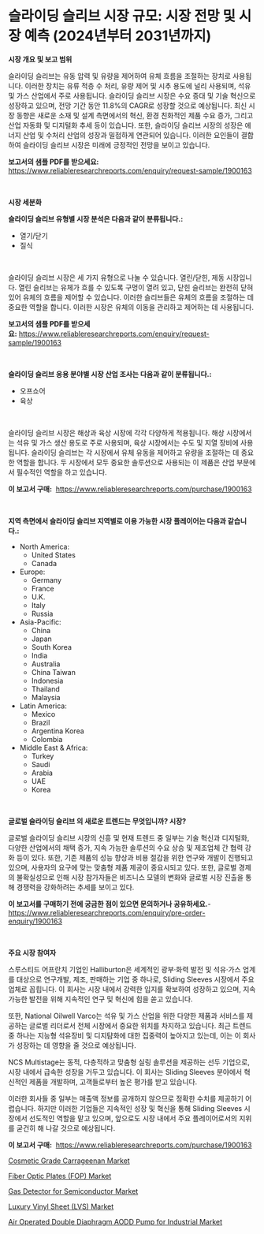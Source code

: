 <p><h1>슬라이딩 슬리브 시장 규모: 시장 전망 및 시장 예측 (2024년부터 2031년까지)</h1></p><p><strong>시장 개요 및 보고 범위</strong></p>
<p><p>슬라이딩 슬리브는 유동 압력 및 유량을 제어하여 유체 흐름을 조절하는 장치로 사용됩니다. 이러한 장치는 유류 적층 수 처리, 유량 제어 및 시추 용도에 널리 사용되며, 석유 및 가스 산업에서 주로 사용됩니다. 슬라이딩 슬리브 시장은 수요 증대 및 기술 혁신으로 성장하고 있으며, 전망 기간 동안 11.8%의 CAGR로 성장할 것으로 예상됩니다. 최신 시장 동향은 새로운 소재 및 설계 측면에서의 혁신, 환경 친화적인 제품 수요 증가, 그리고 산업 자동화 및 디지털화 추세 등이 있습니다. 또한, 슬라이딩 슬리브 시장의 성장은 에너지 산업 및 수처리 산업의 성장과 밀접하게 연관되어 있습니다. 이러한 요인들이 결합하여 슬라이딩 슬리브 시장은 미래에 긍정적인 전망을 보이고 있습니다.</p></p>
<p><strong>보고서의 샘플 PDF를 받으세요:</strong> <a href="https://www.reliableresearchreports.com/enquiry/request-sample/1900163">https://www.reliableresearchreports.com/enquiry/request-sample/1900163</a></p>
<p>&nbsp;</p>
<p><strong>시장 세분화</strong></p>
<p><strong>슬라이딩 슬리브 유형별 시장 분석은 다음과 같이 분류됩니다.:</strong></p>
<p><ul><li>열기/닫기</li><li>질식</li></ul></p>
<p>&nbsp;</p>
<p><p>슬라이딩 슬리브 시장은 세 가지 유형으로 나눌 수 있습니다. 열린/닫힌, 제동 시장입니다. 열린 슬리브는 유체가 흐를 수 있도록 구멍이 열려 있고, 닫힌 슬리브는 완전히 닫혀 있어 유체의 흐름을 제어할 수 있습니다. 이러한 슬리브들은 유체의 흐름을 조절하는 데 중요한 역할을 합니다. 이러한 시장은 유체의 이동을 관리하고 제어하는 데 사용됩니다.</p></p>
<p><strong>보고서의 샘플 PDF를 받으세요:</strong>&nbsp;<a href="https://www.reliableresearchreports.com/enquiry/request-sample/1900163">https://www.reliableresearchreports.com/enquiry/request-sample/1900163</a></p>
<p>&nbsp;</p>
<p><strong> 슬라이딩 슬리브 응용 분야별 시장 산업 조사는 다음과 같이 분류됩니다.:</strong></p>
<p><ul><li>오프쇼어</li><li>육상</li></ul></p>
<p>&nbsp;</p>
<p><p>슬라이딩 슬리브 시장은 해상과 육상 시장에 각각 다양하게 적용됩니다. 해상 시장에서는 석유 및 가스 생산 용도로 주로 사용되며, 육상 시장에서는 수도 및 지열 장비에 사용됩니다. 슬라이딩 슬리브는 각 시장에서 유체 유동을 제어하고 유량을 조절하는 데 중요한 역할을 합니다. 두 시장에서 모두 중요한 솔루션으로 사용되는 이 제품은 산업 부문에서 필수적인 역할을 하고 있습니다.</p></p>
<p><strong>이 보고서 구매:</strong>&nbsp; <a href="https://www.reliableresearchreports.com/purchase/1900163">https://www.reliableresearchreports.com/purchase/1900163</a></p>
<p>&nbsp;</p>
<p><strong>지역 측면에서 슬라이딩 슬리브 지역별로 이용 가능한 시장 플레이어는 다음과 같습니다.:</strong></p>
<p><ul>
    <li>
        North America:
        <ul>
            <li>United States</li>
            <li>Canada</li>
        </ul>
    </li>
    <li>
        Europe:
        <ul>
            <li>Germany</li>
            <li>France</li>
            <li>U.K.</li>
            <li>Italy</li>
            <li>Russia</li>
        </ul>
    </li>
    <li>
        Asia-Pacific:
        <ul>
            <li>China</li>
            <li>Japan</li>
            <li>South Korea</li>
            <li>India</li>
            <li>Australia</li>
            <li>China Taiwan</li>
            <li>Indonesia</li>
            <li>Thailand</li>
            <li>Malaysia</li>
        </ul>
    </li>
    <li>
        Latin America:
        <ul>
            <li>Mexico</li>
            <li>Brazil</li>
            <li>Argentina Korea</li>
            <li>Colombia</li>
        </ul>
    </li>
    <li>
        Middle East & Africa:
        <ul>
            <li>Turkey</li>
            <li>Saudi</li>
            <li>Arabia</li>
            <li>UAE</li>
            <li>Korea</li>
        </ul>
    </li>
    </ul></p>
<p>&nbsp;</p>
<p><strong>글로벌 슬라이딩 슬리브 의 새로운 트렌드는 무엇입니까? 시장?</strong></p>
<p><p>글로벌 슬라이딩 슬리브 시장의 신흥 및 현재 트렌드 중 일부는 기술 혁신과 디지털화, 다양한 산업에서의 채택 증가, 지속 가능한 솔루션의 수요 상승 및 제조업체 간 협력 강화 등이 있다. 또한, 기존 제품의 성능 향상과 비용 절감을 위한 연구와 개발이 진행되고 있으며, 사용자의 요구에 맞는 맞춤형 제품 제공이 중요시되고 있다. 또한, 글로벌 경제의 불확실성으로 인해 시장 참가자들은 비즈니스 모델의 변화와 글로벌 시장 진출을 통해 경쟁력을 강화하려는 추세를 보이고 있다.</p></p>
<p><strong>이 보고서를 구매하기 전에 궁금한 점이 있으면 문의하거나 공유하세요.</strong>- <a href="https://www.reliableresearchreports.com/enquiry/pre-order-enquiry/1900163">https://www.reliableresearchreports.com/enquiry/pre-order-enquiry/1900163</a></p>
<p>&nbsp;</p>
<p><strong>주요 시장 참여자</strong></p>
<p><p>스루스티드 어프란치 기업인 Halliburton은 세계적인 광부·화력 발전 및 석유·가스 업계를 대상으로 연구개발, 제조, 판매하는 기업 중 하나로, Sliding Sleeves 시장에서 주요 업체로 꼽힙니다. 이 회사는 시장 내에서 강력한 입지를 확보하여 성장하고 있으며, 지속 가능한 발전을 위해 지속적인 연구 및 혁신에 힘을 쏟고 있습니다.</p><p>또한, National Oilwell Varco는 석유 및 가스 산업을 위한 다양한 제품과 서비스를 제공하는 글로벌 리더로서 전체 시장에서 중요한 위치를 차지하고 있습니다. 최근 트렌드 중 하나는 지능형 석유장비 및 디지턈화에 대한 집중력이 높아지고 있는데, 이는 이 회사가 성장하는 데 영향을 줄 것으로 예상됩니다.</p><p>NCS Multistage는 동적, 다층적하고 맞춤형 실링 솔루션을 제공하는 선두 기업으로, 시장 내에서 급속한 성장을 거두고 있습니다. 이 회사는 Sliding Sleeves 분야에서 혁신적인 제품을 개발하며, 고객들로부터 높은 평가를 받고 있습니다.</p><p>이러한 회사들 중 일부는 매출액 정보를 공개하지 않으므로 정확한 수치를 제공하기 어렵습니다. 하지만 이러한 기업들은 지속적인 성장 및 혁신을 통해 Sliding Sleeves 시장에서 선도적인 역할을 맡고 있으며, 앞으로도 시장 내에서 주요 플레이어로서의 지위를 굳건히 해 나갈 것으로 예상됩니다.</p></p>
<p><strong>이 보고서 구매:</strong>&nbsp;&nbsp;<a href="https://www.reliableresearchreports.com/purchase/1900163">https://www.reliableresearchreports.com/purchase/1900163</a></p>
<p><p><a href="https://circular-yam-9b9.notion.site/Cosmetic-Grade-Carrageenan-Market-Size-Growth-and-Forecast-from-2024-2031-89c181ca1d11411c8d3a0f5591aed680">Cosmetic Grade Carrageenan Market</a></p><p><a href="https://view.publitas.com/reportprime-1/fiber-optic-plates-fop-market-research-report-forecasted-for-period-from-2024-2031-by-market-type-market-application-and-region/">Fiber Optic Plates (FOP) Market</a></p><p><a href="https://cedar-agate-3da.notion.site/Gas-Detector-for-Semiconductor-Market-Offers-Provide-Insightful-Data-for-the-Time-Period-from-2024-t-a490bfeca1de4fd3bf54a831956380e3">Gas Detector for Semiconductor Market</a></p><p><a href="https://view.publitas.com/reportprime-1/luxury-vinyl-sheet-lvs-market-size-growth-and-forecast-from-2024-2031/">Luxury Vinyl Sheet (LVS) Market</a></p><p><a href="https://github.com/globismark/Market-Research-Report-List-2/blob/main/air-operated-double-diaphragm-aodd-pump-for-industrial-market.md">Air Operated Double Diaphragm AODD Pump for Industrial Market</a></p></p>
